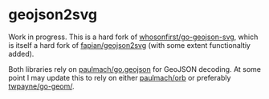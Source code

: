 # geojson2svg

Work in progress. This is a hard fork of [whosonfirst/go-geojson-svg](https://github.com/whosonfirst/go-geojson-svg), which is itself a hard fork of [fapian/geojson2svg](https://github.com/fapian/geojson2svg) (with some extent functionaltiy added).

Both libraries rely on [paulmach/go.geojson](https://github.com/paulmach/go.geojson) for GeoJSON decoding. At some point I may update this to rely on either [paulmach/orb](https://github.com/paulmach/orb) or preferably [twpayne/go-geom/](https://github.com/twpayne/go-geom/).
